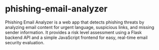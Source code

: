 # phishing-email-analyzer
Phishing Email Analyzer is a web app that detects phishing threats by analyzing email content for urgent language, suspicious links, and missing sender information. It provides a risk level assessment using a Flask backend API and a simple JavaScript frontend for easy, real-time email security evaluation.
